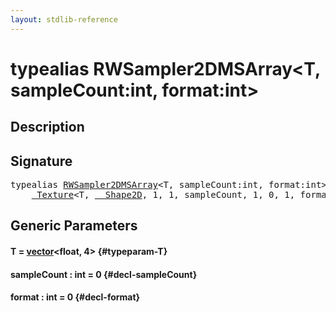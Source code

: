```yaml
---
layout: stdlib-reference
---
```


# typealias RWSampler2DMSArray\<T, sampleCount:int, format:int\>

## Description



## Signature

<pre>
<span class='code_keyword'>typealias</span> <a href="/stdlib-reference/types/rwsampler2dmsarray-012abcd" class="code_type">RWSampler2DMSArray</a>&lt;T, sampleCount:<span class="code_keyword">int</span>, format:<span class="code_keyword">int</span>&gt; = 
    <a href="/stdlib-reference/types/0texture-01/index" class="code_type">_Texture</a>&lt;T, <a href="/stdlib-reference/types/0_shape2d-028/index" class="code_type">__Shape2D</a>, 1, 1, sampleCount, 1, 0, 1, format&gt;;
</pre>

## Generic Parameters

#### T  = [vector](/stdlib-reference/types/vector/index)\<float, 4\> {#typeparam-T}
#### sampleCount  : int = 0 {#decl-sampleCount}
#### format  : int = 0 {#decl-format}

